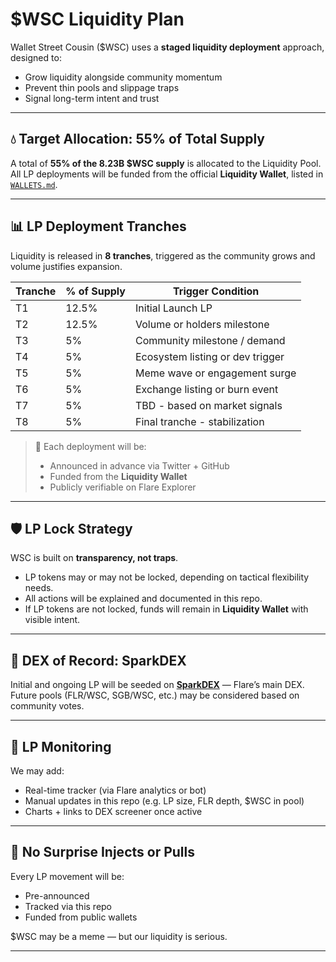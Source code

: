 # $WSC Liquidity Plan

Wallet Street Cousin ($WSC) uses a **staged liquidity deployment** approach, designed to:
- Grow liquidity alongside community momentum
- Prevent thin pools and slippage traps
- Signal long-term intent and trust

---

## 💧 Target Allocation: 55% of Total Supply

A total of **55% of the 8.23B $WSC supply** is allocated to the Liquidity Pool.  
All LP deployments will be funded from the official **Liquidity Wallet**, listed in [`WALLETS.md`](./WALLETS.md).

---

## 📊 LP Deployment Tranches

Liquidity is released in **8 tranches**, triggered as the community grows and volume justifies expansion.

| Tranche | % of Supply | Trigger Condition               |
|---------|-------------|----------------------------------|
| T1      | 12.5%       | Initial Launch LP               |
| T2      | 12.5%       | Volume or holders milestone     |
| T3      | 5%          | Community milestone / demand    |
| T4      | 5%          | Ecosystem listing or dev trigger|
| T5      | 5%          | Meme wave or engagement surge   |
| T6      | 5%          | Exchange listing or burn event  |
| T7      | 5%          | TBD - based on market signals   |
| T8      | 5%          | Final tranche - stabilization   |

> 📌 Each deployment will be:
> - Announced in advance via Twitter + GitHub
> - Funded from the **Liquidity Wallet**
> - Publicly verifiable on Flare Explorer

---

## 🛡️ LP Lock Strategy

WSC is built on **transparency, not traps**.

- LP tokens may or may not be locked, depending on tactical flexibility needs.
- All actions will be explained and documented in this repo.
- If LP tokens are not locked, funds will remain in **Liquidity Wallet** with visible intent.

---

## 🔧 DEX of Record: SparkDEX

Initial and ongoing LP will be seeded on [**SparkDEX**](https://app.sparkdex.fi/) — Flare’s main DEX.  
Future pools (FLR/WSC, SGB/WSC, etc.) may be considered based on community votes.

---

## 🔎 LP Monitoring

We may add:
- Real-time tracker (via Flare analytics or bot)
- Manual updates in this repo (e.g. LP size, FLR depth, $WSC in pool)
- Charts + links to DEX screener once active

---

## 🚫 No Surprise Injects or Pulls

Every LP movement will be:
- Pre-announced
- Tracked via this repo
- Funded from public wallets

$WSC may be a meme — but our liquidity is serious.

---
